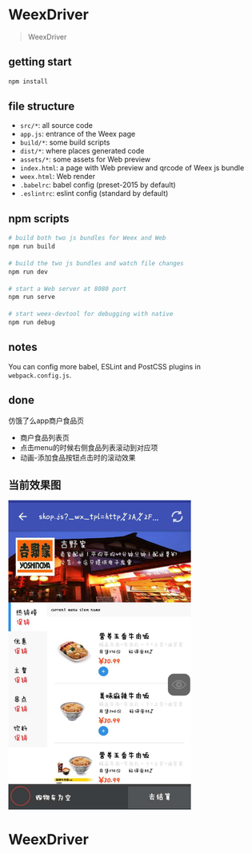 # WeexDriver

> WeexDriver

## getting start

```bash
npm install
```

## file structure

* `src/*`: all source code
* `app.js`: entrance of the Weex page
* `build/*`: some build scripts
* `dist/*`: where places generated code
* `assets/*`: some assets for Web preview
* `index.html`: a page with Web preview and qrcode of Weex js bundle
* `weex.html`: Web render
* `.babelrc`: babel config (preset-2015 by default)
* `.eslintrc`: eslint config (standard by default)

## npm scripts

```bash
# build both two js bundles for Weex and Web
npm run build

# build the two js bundles and watch file changes
npm run dev

# start a Web server at 8080 port
npm run serve

# start weex-devtool for debugging with native
npm run debug
```

## notes

You can config more babel, ESLint and PostCSS plugins in `webpack.config.js`.

## done

仿饿了么app商户食品页

* 商户食品列表页
* 点击menu的时候右侧食品列表滚动到对应项
* 动画-添加食品按钮点击时的滚动效果

## 当前效果图
<img src="https://github.com/ALiaoo/WeexDriver/blob/master/src/screenshots/shop.jpeg" width="365" height="619"/>

# WeexDriver
